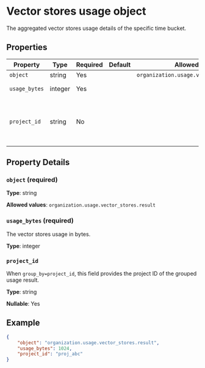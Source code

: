 # Vector stores usage object

The aggregated vector stores usage details of the specific time bucket.

## Properties

| Property | Type | Required | Default | Allowed Values | Description |
| -------- | ---- | -------- | ------- | -------------- | ----------- |
| `object` | string | Yes |  | `organization.usage.vector_stores.result` |  |
| `usage_bytes` | integer | Yes |  |  | The vector stores usage in bytes. |
| `project_id` | string | No |  |  | When `group_by=project_id`, this field provides the project ID of the grouped usage result. |

## Property Details

### `object` (required)

**Type**: string

**Allowed values**: `organization.usage.vector_stores.result`

### `usage_bytes` (required)

The vector stores usage in bytes.

**Type**: integer

### `project_id`

When `group_by=project_id`, this field provides the project ID of the grouped usage result.

**Type**: string

**Nullable**: Yes

## Example

```json
{
    "object": "organization.usage.vector_stores.result",
    "usage_bytes": 1024,
    "project_id": "proj_abc"
}

```

